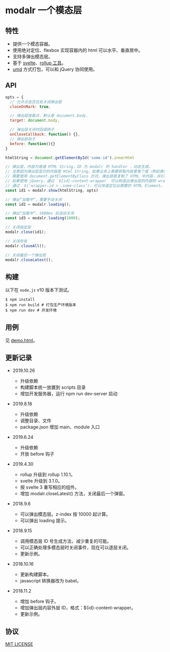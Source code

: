# modalr 一个模态层

## 特性

- 提供一个模态容器。
- 使用绝对定位、flexbox 实现容器内的 html 可以水平、垂直居中。
- 支持多弹出模态层。
- 基于 [svelte](https://svelte.dev/)、[rollup 工具](https://rollupjs.org/)。
- [umd][1] 方式打包，可以和 jQuery 协同使用。

[1]: https://github.com/umdjs/umd

## API

```javascript
opts = {
  // 允许点击空白处关闭弹出层
  closeOnMark: true,

  // 弹出层挂载点，默认是 document.body.
  target: document.body,

  // 弹出层关闭时回调钩子
  onCloseCallback: function() {},  
  // 弹出前钩子
  before: function(){} 
}

htmlString = document.getElementById('some-id').innerHtml

// 弹出层，内容为普通 HTML String，ID 为 modalr 的 handler ，动态生成。
// 注意因为弹出层显示的内容是 Html String，如果业务上需要获取内容里某个值（例如表单的值），
// 需要使用 document.getElementByClass 方式。弹出层是复制了 HTML 中内容，非引用方式。
// 如果使用 jQuery，通过 `${id}-content-wrapper` 可以构造出弹出层的内容的 wrapper id。
// 通过  $('wrapper-id > .some-class')，可以快速定位出需要的 HTML Element。
const id1 = modalr.show(htmlString, opts)

// 弹出“加载中”，需要手动关闭
const id2 = modalr.loading();

// 弹出“加载中”，1000ms 后自动关闭
const id3 = modalr.loading(1000);

// 关闭指定层
modalr.close(id1);

// 关闭所有
modalr.closeAll();

// 关闭最后一个弹出层
modalr.closeLatest();

```

## 构建

以下在 `node.js` v10 版本下测试。

```shell
$ npm install
$ npm run build # 打包生产环境版本
$ npm run dev # 开发环境
```

## 用例

见 [demo.html](demo.html)。

## 更新记录

- 2019.10.26
  - 升级依赖
  - 构建脚本统一放置到 scripts 目录
  - 增加开发服务器，运行 npm run dev-server 启动

- 2019.8.18
   - 升级依赖
   - 调整目录、文件
   - package.json 增加 main、module 入口

- 2019.6.24

  - 升级依赖
  - 开放 before 钩子

- 2019.4.30

  - rollup 升级到 rollup 1.10.1。
  - svelte 升级到 3.1.0。
  - 按 svelte 3 重写相应的组件。
  - 增加 modalr.closeLatest() 方法，关闭最后一个弹窗。

- 2018.9.6

  - 可以弹出模态层。z-index 按 10000 起计算。
  - 可以弹出 loading 提示。

- 2018.9.15

  - 调用模态层 ID 号生成方法，减少重复的可能。
  - 可以正确处理多模态层时关闭事件，现在可以逐层关闭。
  - 更新示例。

- 2018.10.16

  - 更新构建脚本。
  - javascript 转换器改为 babel。

- 2018.11.2

  - 增加 before 钩子。
  - 增加弹出层内容外层 ID，格式：\${id}-content-wrapper。
  - 更新示例。

## 协议

[MIT LICENSE](LICENSE)
